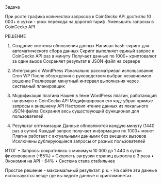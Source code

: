 Задача

При росте трафика количество запросов к CoinGecko API достигло 10 000+ в сутки - риск перехода на дорогой тариф.
Уменьшить запросы в CoinGecko API


РЕШЕНИЕ

1. Создание системы обновления данных
Написал bash-скрипт для автоматического сбора данных
Скрипт выполняет единый запрос к CoinGecko API раз в минуту
Получает данные по 1000+ криптовалют за один вызов
Сохраняет результат в JSON-файл на сервере

2. Интеграция с WordPress
Изначально рассматривал использование Cron WP
После обсуждения с руководством выбрал независимое решение
Реализовал минутный интервал выполнения через системный планировщик

3. Модификация плагина
Нашел в теме WordPress плагин, работающий напрямую с CoinGecko API
Модифицировал его код: убрал прямые запросы к внешнему API
Настроил чтение данных из локального JSON-файла
Сохранил весь существующий функционал для пользователей

4. Результат оптимизации
Данные обновляются каждую минуту (1440 раз в сутки)
Каждый запрос получает информацию по 1000+ монет
Плагин работает с актуальными данными без внешних вызовов
Исключены дублирующиеся запросы от разных пользователей

ИТОГ
• Запросы сократились с минимум 10 000 до 1 440 в сутки фиксированно (-85%)
• Скорость загрузки страниц выросла в 3 раза
• Экономия на API - 64%
• Система стала стабильнее

Простое решение - максимальный результат.
p.s. - На сайте эти данные используются везде где вы видите данные о криптомонетах




